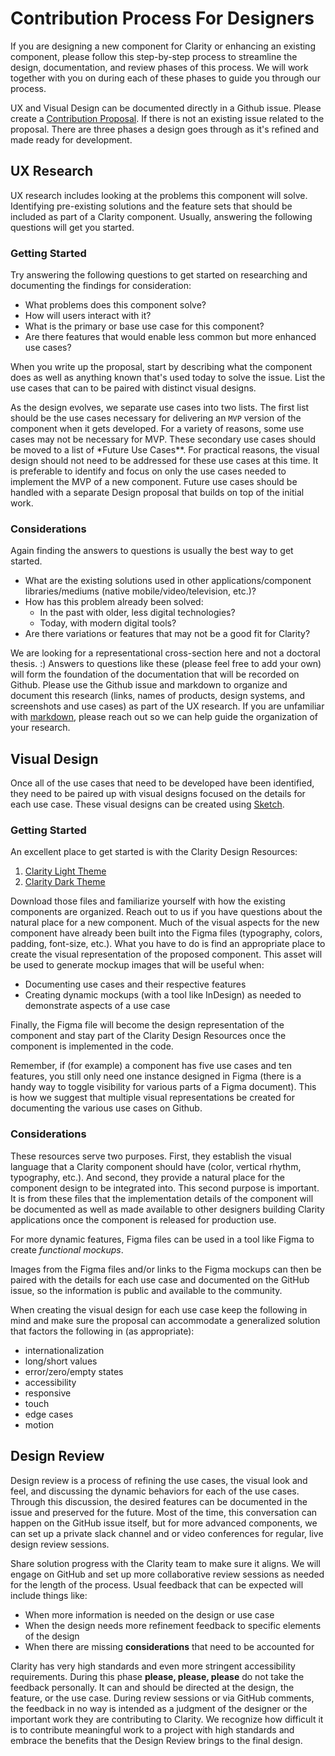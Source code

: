 # Contribution Process For Designers

If you are designing a new component for Clarity or enhancing an existing
component, please follow this step-by-step process to streamline the design,
documentation, and review phases of this process. We will work together
with you on during each of these phases to guide you through our process.

UX and Visual Design can be documented directly in a Github issue. Please create
a [Contribution Proposal](https://github.com/vmware-clarity/ng-clarity/issues/new?template=contribution-proposal.md).
If there is not an existing issue related to the proposal. There are three
phases a design goes through as it's refined and made ready for development.

## UX Research

UX research includes looking at the problems this component will solve.
Identifying pre-existing solutions and the feature sets that should be included
as part of a Clarity component. Usually, answering the following questions will
get you started.

### Getting Started

Try answering the following questions to get started on researching and
documenting the findings for consideration:

- What problems does this component solve?
- How will users interact with it?
- What is the primary or base use case for this component?
- Are there features that would enable less common but more enhanced use cases?

When you write up the proposal, start by describing what the component does as
well as anything known that's used today to solve the issue. List the use cases
that can to be paired with distinct visual designs.

As the design evolves, we separate use cases into two lists. The first list
should be the use cases necessary for delivering an `MVP` version of the
component when it gets developed. For a variety of reasons, some use cases may
not be necessary for MVP. These secondary use cases should be moved to a list of
\*Future Use Cases\*\*. For practical reasons, the visual design should not need
to be addressed for these use cases at this time. It is preferable to identify
and focus on only the use cases needed to implement the MVP of a new component.
Future use cases should be handled with a separate Design proposal that builds
on top of the initial work.

### Considerations

Again finding the answers to questions is usually the best way to get started.

- What are the existing solutions used in other applications/component
  libraries/mediums (native mobile/video/television, etc.)?
- How has this problem already been solved:
  - In the past with older, less digital technologies?
  - Today, with modern digital tools?
- Are there variations or features that may not be a good fit for Clarity?

We are looking for a representational cross-section here and not a doctoral
thesis. :) Answers to questions like these (please feel free to add your own)
will form the foundation of the documentation that will be recorded on Github.
Please use the Github issue and markdown to organize and document this research
(links, names of products, design systems, and screenshots and use cases) as
part of the UX research. If you are unfamiliar with [markdown](https://github.com/adam-p/markdown-here/wiki/Markdown-Cheatsheet#links),
please reach out so we can help guide the organization of your research.

## Visual Design

Once all of the use cases that need to be developed have been identified, they
need to be paired up with visual designs focused on the details for each use
case. These visual designs can be created using [Sketch](https://www.sketchapp.com/).

### Getting Started

An excellent place to get started is with the Clarity Design Resources:

1.  [Clarity Light Theme](https://github.com/vmware/clarity-assets/blob/master/sketch/light/clarity-library-light-2.2.0.sketch?raw=true)
2.  [Clarity Dark Theme](https://github.com/vmware/clarity-assets/blob/master/sketch/dark/clarity-library-dark-2.2.0.sketch?raw=true)

Download those files and familiarize yourself with how the existing components are organized. Reach out to us if you
have questions about the natural place for a new component. Much of the visual aspects for the new component have
already been built into the Figma files (typography, colors, padding, font-size, etc.). What you have to do is find an
appropriate place to create the visual representation of the proposed component. This asset will be used to generate
mockup images that will be useful when:

- Documenting use cases and their respective features
- Creating dynamic mockups (with a tool like InDesign) as needed to demonstrate aspects of a use case

Finally, the Figma file will become the design representation of the component and stay part of the Clarity Design
Resources once the component is implemented in the code.

Remember, if (for example) a component has five use cases and ten features, you still only need one instance designed
in Figma (there is a handy way to toggle visibility for various parts of a Figma document). This is how we suggest
that multiple visual representations be created for documenting the various use cases on Github.

### Considerations

These resources serve two purposes. First, they establish the visual language that a Clarity component should have
(color, vertical rhythm, typography, etc.). And second, they provide a natural place for the component design to be
integrated into. This second purpose is important. It is from these files that the implementation details of the
component will be documented as well as made available to other designers building Clarity applications once the
component is released for production use.

For more dynamic features, Figma files can be used in a tool like Figma to create _functional mockups_.

Images from the Figma files and/or links to the Figma mockups can then be paired with the details for each use
case and documented on the GitHub issue, so the information is public and available to the community.

When creating the visual design for each use case keep the following in mind and make sure the proposal can
accommodate a generalized solution that factors the following in (as appropriate):

- internationalization
- long/short values
- error/zero/empty states
- accessibility
- responsive
- touch
- edge cases
- motion

## Design Review

Design review is a process of refining the use cases, the visual look and feel, and discussing the dynamic behaviors
for each of the use cases. Through this discussion, the desired features can be documented in the issue and preserved
for the future. Most of the time, this conversation can happen on the GitHub issue itself, but for more advanced components,
we can set up a private slack channel and or video conferences for regular, live design review sessions.

Share solution progress with the Clarity team to make sure it aligns. We will engage on GitHub and set up more collaborative review sessions as needed for the length of the process. Usual feedback that can be expected will
include things like:

- When more information is needed on the design or use case
- When the design needs more refinement feedback to specific elements of the design
- When there are missing **considerations** that need to be accounted for

Clarity has very high standards and even more stringent accessibility requirements. During this phase **please,
please, please** do not take the feedback personally. It can and should be directed at the design, the feature, or the
use case. During review sessions or via GitHub comments, the feedback in no way is intended as a judgment of the
designer or the important work they are contributing to Clarity. We recognize how difficult it is to contribute
meaningful work to a project with high standards and embrace the benefits that the Design Review brings to the final
design.
